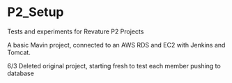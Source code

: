 # P2_Setup
Tests and experiments for Revature P2 Projects

A basic Mavin project, connected to an AWS RDS and EC2 with Jenkins and Tomcat.

6/3 Deleted original project, starting fresh to test each member pushing to database
